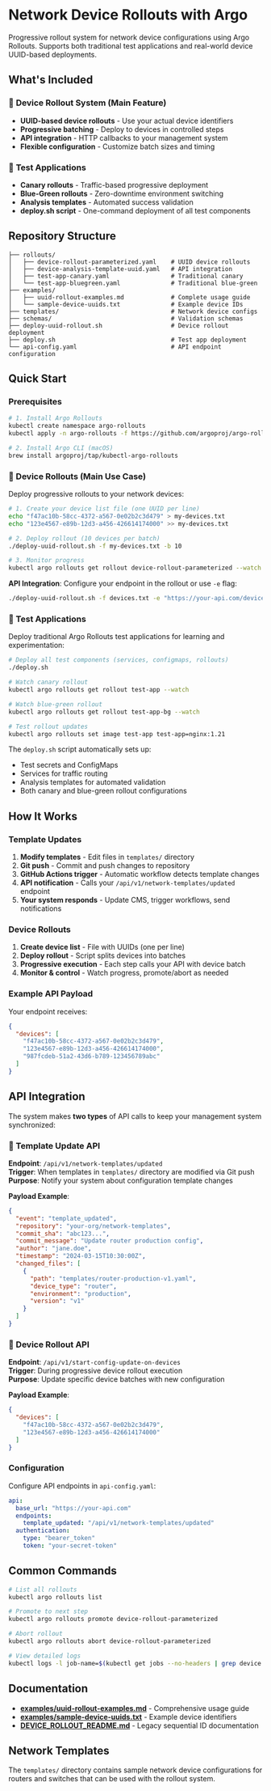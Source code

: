 # Network Device Rollouts with Argo

Progressive rollout system for network device configurations using Argo Rollouts. Supports both traditional test applications and real-world device UUID-based deployments.

## What's Included

### 🚀 **Device Rollout System** (Main Feature)
- **UUID-based device rollouts** - Use your actual device identifiers
- **Progressive batching** - Deploy to devices in controlled steps  
- **API integration** - HTTP callbacks to your management system
- **Flexible configuration** - Customize batch sizes and timing

### 🧪 **Test Applications** 
- **Canary rollouts** - Traffic-based progressive deployment
- **Blue-Green rollouts** - Zero-downtime environment switching
- **Analysis templates** - Automated success validation
- **deploy.sh script** - One-command deployment of all test components

## Repository Structure

```
├── rollouts/
│   ├── device-rollout-parameterized.yaml    # UUID device rollouts
│   ├── device-analysis-template-uuid.yaml   # API integration
│   ├── test-app-canary.yaml                 # Traditional canary
│   └── test-app-bluegreen.yaml              # Traditional blue-green
├── examples/
│   ├── uuid-rollout-examples.md             # Complete usage guide
│   └── sample-device-uuids.txt              # Example device IDs
├── templates/                               # Network device configs
├── schemas/                                 # Validation schemas
├── deploy-uuid-rollout.sh                   # Device rollout deployment
├── deploy.sh                                # Test app deployment
└── api-config.yaml                          # API endpoint configuration
```

## Quick Start

### Prerequisites
```bash
# 1. Install Argo Rollouts
kubectl create namespace argo-rollouts
kubectl apply -n argo-rollouts -f https://github.com/argoproj/argo-rollouts/releases/latest/download/install.yaml

# 2. Install Argo CLI (macOS)
brew install argoproj/tap/kubectl-argo-rollouts
```

### 🚀 Device Rollouts (Main Use Case)

Deploy progressive rollouts to your network devices:

```bash
# 1. Create your device list file (one UUID per line)
echo "f47ac10b-58cc-4372-a567-0e02b2c3d479" > my-devices.txt
echo "123e4567-e89b-12d3-a456-426614174000" >> my-devices.txt

# 2. Deploy rollout (10 devices per batch)
./deploy-uuid-rollout.sh -f my-devices.txt -b 10

# 3. Monitor progress
kubectl argo rollouts get rollout device-rollout-parameterized --watch
```

**API Integration**: Configure your endpoint in the rollout or use `-e` flag:
```bash
./deploy-uuid-rollout.sh -f devices.txt -e "https://your-api.com/devices"
```

### 🧪 Test Applications

Deploy traditional Argo Rollouts test applications for learning and experimentation:

```bash
# Deploy all test components (services, configmaps, rollouts)
./deploy.sh

# Watch canary rollout
kubectl argo rollouts get rollout test-app --watch

# Watch blue-green rollout  
kubectl argo rollouts get rollout test-app-bg --watch

# Test rollout updates
kubectl argo rollouts set image test-app test-app=nginx:1.21
```

The `deploy.sh` script automatically sets up:
- Test secrets and ConfigMaps
- Services for traffic routing
- Analysis templates for automated validation
- Both canary and blue-green rollout configurations

## How It Works

### Template Updates
1. **Modify templates** - Edit files in `templates/` directory
2. **Git push** - Commit and push changes to repository
3. **GitHub Actions trigger** - Automatic workflow detects template changes
4. **API notification** - Calls your `/api/v1/network-templates/updated` endpoint
5. **Your system responds** - Update CMS, trigger workflows, send notifications

### Device Rollouts
1. **Create device list** - File with UUIDs (one per line)
2. **Deploy rollout** - Script splits devices into batches
3. **Progressive execution** - Each step calls your API with device batch
4. **Monitor & control** - Watch progress, promote/abort as needed

### Example API Payload
Your endpoint receives:
```json
{
  "devices": [
    "f47ac10b-58cc-4372-a567-0e02b2c3d479",
    "123e4567-e89b-12d3-a456-426614174000",
    "987fcdeb-51a2-43d6-b789-123456789abc"
  ]
}
```

## API Integration

The system makes **two types** of API calls to keep your management system synchronized:

### 🔄 Template Update API
**Endpoint**: `/api/v1/network-templates/updated`  
**Trigger**: When templates in `templates/` directory are modified via Git push  
**Purpose**: Notify your system about configuration template changes

**Payload Example**:
```json
{
  "event": "template_updated",
  "repository": "your-org/network-templates",
  "commit_sha": "abc123...",
  "commit_message": "Update router production config",
  "author": "jane.doe",
  "timestamp": "2024-03-15T10:30:00Z",
  "changed_files": [
    {
      "path": "templates/router-production-v1.yaml",
      "device_type": "router",
      "environment": "production",
      "version": "v1"
    }
  ]
}
```

### 📱 Device Rollout API  
**Endpoint**: `/api/v1/start-config-update-on-devices`  
**Trigger**: During progressive device rollout execution  
**Purpose**: Update specific device batches with new configuration

**Payload Example**:
```json
{
  "devices": [
    "f47ac10b-58cc-4372-a567-0e02b2c3d479",
    "123e4567-e89b-12d3-a456-426614174000"
  ]
}
```

### Configuration
Configure API endpoints in `api-config.yaml`:
```yaml
api:
  base_url: "https://your-api.com"
  endpoints:
    template_updated: "/api/v1/network-templates/updated"
  authentication:
    type: "bearer_token"
    token: "your-secret-token"
```

## Common Commands

```bash
# List all rollouts
kubectl argo rollouts list

# Promote to next step
kubectl argo rollouts promote device-rollout-parameterized

# Abort rollout
kubectl argo rollouts abort device-rollout-parameterized

# View detailed logs
kubectl logs -l job-name=$(kubectl get jobs --no-headers | grep device | head -1 | awk '{print $1}')
```

## Documentation

- **[examples/uuid-rollout-examples.md](examples/uuid-rollout-examples.md)** - Comprehensive usage guide
- **[examples/sample-device-uuids.txt](examples/sample-device-uuids.txt)** - Example device identifiers  
- **[DEVICE_ROLLOUT_README.md](DEVICE_ROLLOUT_README.md)** - Legacy sequential ID documentation

## Network Templates

The `templates/` directory contains sample network device configurations for routers and switches that can be used with the rollout system.
